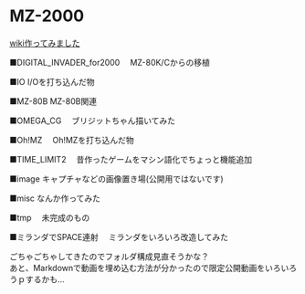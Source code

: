 # MZ-2000　　

[wiki作ってみました](https://github.com/mkomakonkon/MZ-2000/wiki)  

■DIGITAL_INVADER_for2000
　MZ-80K/Cからの移植  
 
■IO I/Oを打ち込んだ物

■MZ-80B MZ-80B関連

■OMEGA_CG
　ブリジットちゃん描いてみた

■Oh!MZ
　Oh!MZを打ち込んだ物
 
■TIME_LIMIT2
　昔作ったゲームをマシン語化でちょっと機能追加
 
■image
  キャプチャなどの画像置き場(公開用ではないです)  

■misc
  なんか作ってみた

■tmp
　未完成のもの
 
■ミランダでSPACE連射
　ミランダをいろいろ改造してみた

ごちゃごちゃしてきたのでフォルダ構成見直そうかな？  
あと、Markdownで動画を埋め込む方法が分かったので限定公開動画をいろいろうｐするかも…  
